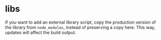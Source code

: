 # libs

If you want to add an external library script, copy the production version of the library from `node_modules`, instead of preserving a copy here. This way, updates will affect the build output.
